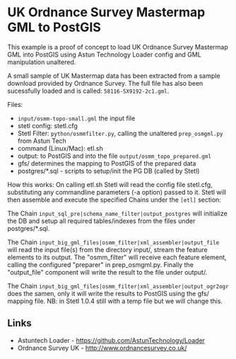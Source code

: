 # UK Ordnance Survey Mastermap GML to PostGIS

This example is a proof of concept to load UK Ordnance Survey Mastermap GML into PostGIS using
Astun Technology Loader config and GML manipulation unaltered.  

A small sample of UK Mastermap data has been extracted from
a sample download provided by Ordnance Survey. The full file has also been
sucessfully loaded and is called: `58116-SX9192-2c1.gml`.

Files:

- `input/osmm-topo-small.gml` the input file
- stetl config: stetl.cfg
- Stetl Filter: `python/osmmfilter.py`, calling the unaltered `prep_osmgml.py` from Astun Tech
- command (Linux/Mac): etl.sh
- output: to PostGIS and into the file `output/osmm_topo_prepared.gml`
- gfs/ determines the mapping to PostGIS of the prepared data
- postgres/*.sql - scripts to setup/init the PG DB (called by Stetl)

How this works:
On calling etl.sh Stetl will read the config file stetl.cfg,
substituting any commandline parameters (-a option) passed to it.
Stetl will then assemble and execute the specified Chains under the
`[etl]` section:

The Chain `input_sql_pre|schema_name_filter|output_postgres` will initialize the DB and setup
all required tables/indexes from the files under postgres/*.sql.

The Chain `input_big_gml_files|osmm_filter|xml_assembler|output_file` will read the input file(s) from
the directory input/, stream the feature elements to its output. The "osmm_filter" will
receive each feature element, calling the configured "preparer" in prep_osmgml.py. Finally
the "output_file" component will write the result to the file under output/.

The Chain `input_big_gml_files|osmm_filter|xml_assembler|output_ogr2ogr` does the samen, only it will
write the results to PostGIS using the gfs/ mapping file. NB: in Stetl 1.0.4 still with a temp file
but we will change this.

## Links

- Astuntech Loader - https://github.com/AstunTechnology/Loader
- Ordnance Survey UK - http://www.ordnancesurvey.co.uk/